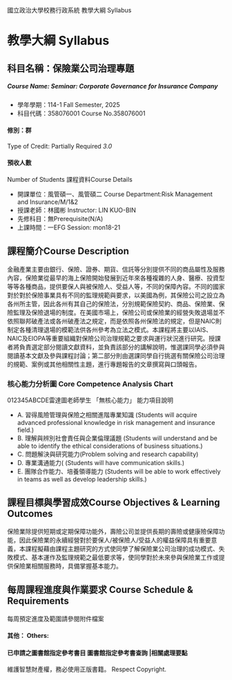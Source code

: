 國立政治大學校務行政系統 教學大綱 Syllabus
# 教學大綱 Syllabus
##  科目名稱：保險業公司治理專題
#####  Course Name: Seminar: Corporate Governance for Insurance Company
  * 學年學期：114-1 Fall Semester, 2025 
  * 科目代碼：358076001 Course No.358076001
#### 修別：群
Type of Credit: Partially Required 
_3.0_
#### 預收人數
Number of Students
課程資料Course Details
  * 開課單位：風管碩一、風管碩二 Course Department:Risk Management and Insurance/M/1&2 
  * 授課老師：林國彬 Instructor: LIN KUO-BIN 
  * 先修科目：無Prerequisite(N/A)
  * 上課時間：一EFG Session: mon18-21 
##  課程簡介Course Description
金融產業主要由銀行、保險、證券、期貨、信託等分別提供不同的商品屬性及服務內容，保險業從最早的海上保險開始發展到近年來各種複雜的人身、醫療、投資型等等各種商品，提供要保人與被保險人、受益人等，不同的保障內容。不同的國家對於對於保險事業具有不同的監理規範與要求，以美國為例，其保險公司之設立為各州所主管，因此各州有其自己的保險法，分別規範保險契約、商品、保險業、保險監理及保險退場的制度。在美國市場上，保險公司或保險業的經營失敗退場並不依照聯邦破產法或各州破產法之規定，而是依照各州保險法的規定，但是NAIC則制定各種清理退場的模範法供各州參考為立法之模式。本課程將主要以IAIS、NAIC及EIOPA等重要組織對保險公司治理規範之要求與運行狀況進行研究。授課者將負責選定部分閱讀文獻資料，並負責該部分的講解說明，惟選課同學必須參與閱讀基本文獻及參與課程討論；第二部分則由選課同學自行挑選有關保險公司治理的規範、案例或其他相關性主題，進行專題報告的文章撰寫與口頭報告。
###  核心能力分析圖 Core Competence Analysis Chart
012345ABCDE雷達圖老師學生
「無核心能力」 
能力項目說明
  * A. 習得風險管理與保險之相關進階專業知識 (Students will acquire advanced professional knowledge in risk management and insurance field.)
  * B. 理解與辨別社會責任與企業倫理議題 (Students will understand and be able to identify the ethical considerations of business situations.)
  * C. 問題解決與研究能力(Problem solving and research capability)
  * D. 專業溝通能力( (Students will have communication skills.)
  * E. 團隊合作能力、培養領導能力 (Students will be able to work effectively in teams as well as develop leadership skills.)
##  課程目標與學習成效Course Objectives & Learning Outcomes 
保險業除提供短期或定期保障功能外，壽險公司並提供長期的壽險或健康險保障功能，因此保險業的永續經營對於要保人/被保險人/受益人的權益保障具有重要意義，本課程擬藉由課程主題研究的方式使同學了解保險業公司治理的成功模式、失敗模式、基本運作及監理規範之最低要求等，使同學對於未來參與保險業工作或提供保險業相關服務時，具備掌握基本能力。
##  每周課程進度與作業要求 Course Schedule & Requirements
每周預定進度及範圍請參閱附件檔案
####  其他： Others:
####  已申請之圖書館指定參考書目  圖書館指定參考書查詢 |相關處理要點
維護智慧財產權，務必使用正版書籍。 Respect Copyright.